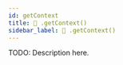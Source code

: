 ```yaml
---
id: getContext
title: 🔨 .getContext()
sidebar_label: 🔨 .getContext() 
---
```


TODO: Description here.